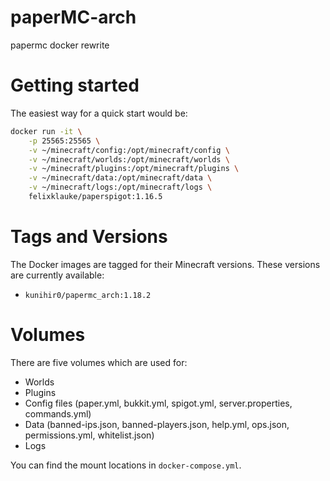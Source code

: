 # paperMC-arch
papermc docker rewrite

# Getting started
The easiest way for a quick start would be:
```bash
docker run -it \
    -p 25565:25565 \
    -v ~/minecraft/config:/opt/minecraft/config \
    -v ~/minecraft/worlds:/opt/minecraft/worlds \
    -v ~/minecraft/plugins:/opt/minecraft/plugins \
    -v ~/minecraft/data:/opt/minecraft/data \
    -v ~/minecraft/logs:/opt/minecraft/logs \
    felixklauke/paperspigot:1.16.5
```

# Tags and Versions
The Docker images are tagged for their Minecraft versions. These versions are currently available:
- `kunihir0/papermc_arch:1.18.2`

# Volumes
There are five volumes which are used for:
- Worlds
- Plugins
- Config files (paper.yml, bukkit.yml, spigot.yml, server.properties, commands.yml)
- Data (banned-ips.json, banned-players.json, help.yml, ops.json, permissions.yml, whitelist.json)
- Logs

You can find the mount locations in `docker-compose.yml`.
